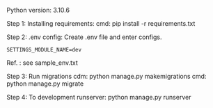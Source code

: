 Python version: 3.10.6

Step 1: Installing requirements:
cmd: pip install -r requirements.txt

Step 2: .env config:
Create .env file and enter configs.
```env
SETTINGS_MODULE_NAME=dev
```

Ref. : see sample_env.txt

Step 3: Run migrations
cdm: python manage.py makemigrations
cmd: python manage.py migrate

Step 4: To development runserver:
python manage.py runserver